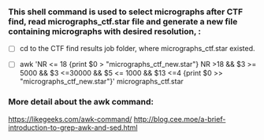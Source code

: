 ### This shell command is used to select micrographs after CTF find, read micrographs_ctf.star file and generate a new file containing micrographs with desired resolution, :
- [ ] cd to the CTF find results job folder, where micrographs_ctf.star existed.
- [ ] awk 'NR <= 18 {print $0 > "micrographs_ctf_new.star"} NR >18 && $3 >= 5000 && $3 <=30000 && $5 <= 1000 && $13 <=4 {print $0 >> "micrographs_ctf_new.star"}' micrographs_ctf.star


### More detail about the awk command:
https://likegeeks.com/awk-command/
http://blog.cee.moe/a-brief-introduction-to-grep-awk-and-sed.html
